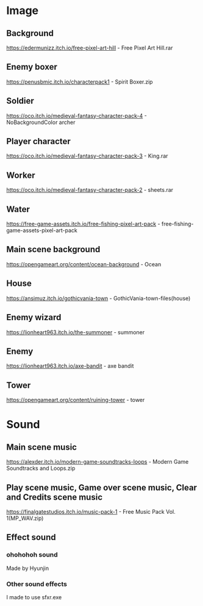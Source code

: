 # Image
## Background
https://edermunizz.itch.io/free-pixel-art-hill - Free Pixel Art Hill.rar

## Enemy boxer
https://penusbmic.itch.io/characterpack1 - Spirit Boxer.zip

## Soldier
https://oco.itch.io/medieval-fantasy-character-pack-4 - NoBackgroundColor archer

## Player character
https://oco.itch.io/medieval-fantasy-character-pack-3 - King.rar

## Worker
https://oco.itch.io/medieval-fantasy-character-pack-2 - sheets.rar

## Water
https://free-game-assets.itch.io/free-fishing-pixel-art-pack - free-fishing-game-assets-pixel-art-pack

## Main scene background
https://opengameart.org/content/ocean-background - Ocean

## House
https://ansimuz.itch.io/gothicvania-town - GothicVania-town-files(house)

## Enemy wizard
https://lionheart963.itch.io/the-summoner - summoner

## Enemy
https://lionheart963.itch.io/axe-bandit - axe bandit

## Tower
https://opengameart.org/content/ruining-tower - tower


# Sound
## Main scene music
https://alexder.itch.io/modern-game-soundtracks-loops - Modern Game Soundtracks and Loops.zip

## Play scene music, Game over scene music, Clear and Credits scene music
https://finalgatestudios.itch.io/music-pack-1 - Free Music Pack Vol. 1(MP_WAV.zip)


## Effect sound
### ohohohoh sound
Made by Hyunjin
### Other sound effects
I made to use sfxr.exe
